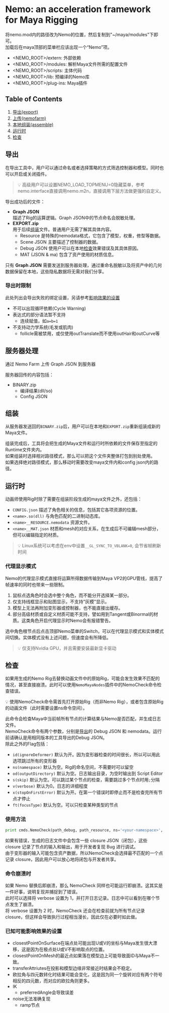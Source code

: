 # Nemo: an acceleration framework for Maya Rigging

将nemo.mod内的路径改为Nemo的位置，然后复制到"~/maya/modules"下即可。  
加载后在maya顶部的菜单栏应该出现一个“Nemo”项。

- <NEMO_ROOT>/extern: 外部依赖
- <NEMO_ROOT>/modules: 解析Maya文件所需的配置文件
- <NEMO_ROOT>/scripts: 主体代码
- <NEMO_ROOT>/lib: 预编译的Nemo库
- <NEMO_ROOT>/plug-ins: Maya插件

## Table of Contents

1. [导出(export)](#导出)
2. [上传(nemofarm)](#服务器处理)
3. [本地组装(assemble)](#组装)
4. [运行时](#运行时)
5. [检查](#检查)

## 导出

在导出工具中，用户可以通过命名或者选择策略的方式筛选控制器和模型。同时也可以开启或关闭插件。

> 💡 高级用户可以设置NEMO_LOAD_TOPMENU=0隐藏菜单，参考nemo.interface直接调用nemo.m2n，直接调用下层方法做更强的自定义。

导出成功后的文件：

- **Graph JSON**  
  描述了Rig的运算逻辑。Graph JSON中的节点命名会脱敏处理。
- **EXPORT.zip**  
  用于后续[组装](#组装)文件。普通用户无需了解其具体内容。
  - Resource 是特殊的nemodata格式，它包含了模型，权重，修型等数据。
  - Scene JSON 主要描述了控制器的数据。
  - Debug JSON 使用户可以在本地[检查](#检查)效果错误及其具体原因。
  - MAT (JSON & ma) 包含了资产使用的材质信息。

只有 **Graph JSON** 需要发送到服务器处理，通过重命名脱敏以及将资产中的几何数据保留在本地，这些隐私数据将无需对我们分享。

### 导出时限制
此处列出会导出失败的绑定设置，另请参考[影响效果的设置](#已知可能影响效果的设置)
- 不可以出现循环依赖(Cycle Warning)
- 表达式的部分语法暂不支持 
  - 连续赋值，如`a=b=1`
- 不支持动力学系统(毛发或肌肉)
  - follicle需被禁用，或仅使用outTranslate而不使用outHair和outCurve等

## 服务器处理

通过 Nemo Farm 上传 Graph JSON 到服务器

服务器回传的内容包括：

- BINARY.zip
  - 编译结果(dll/so)
  - Config JSON

## 组装

从服务器发送回的`BINARY.zip`后，用户可以在本地和`EXPORT.zip`重新组装成新的Maya文件。

组装完成后，工具将会把生成的Maya文件和运行时所依赖的文件保存至指定的Runtime文件夹内。  
如果组装时选择相对路径模式，那么可以把这个文件夹整体打包到别处使用。  
如果选择绝对路径模式，那么移动时需要改变maya文件内和config json内的路径。

## 运行时

动画师使用Rig时除了需要在组装阶段生成的maya文件之外，还包括：

- `CONFIG.json` 描述了角色相关的信息，包括其它各项资源的位置。
- `<name>.so(dll)` 与角色匹配的二进制动态库。
- `<name>__RESOURCE.nemodata` 资源文件。
- `<name>__MAT.json` 材质和mesh的对应关系，在生成后不可编辑mesh部分，但可以编辑指定的材质。

> 💡 Linux系统可以考虑在env中设置`__GL_SYNC_TO_VBLANK=0`, 会节省帧刷新时间

### 代理显示模式

Nemo的代理显示模式直接将运算所得数据传输到Maya VP2的GPU管线，提高了帧速率的同时也带来一些限制。

1. 鼠标点选角色时会选中整个角色，而不能分开选择某一部分。
2. 仅支持线框显示和贴图显示，不支持"灰模"显示。
3. 模型上无法再附加变形器或控制器，也不能直接出缓存。
4. 部分高级材质或自定义材质可能不支持，譬如用到Tangent或Binormal的材质。这类角色开启代理显示时Nemo会有报错警告。

选中角色根节点后点击顶部Nemo菜单的Switch，可以在代理显示模式和实体模式间切换。实体模式没有上述问题，但速度会有所降低。

> 💡 仅支持Nvidia GPU，并且需要安装最新显卡驱动

## 检查

如果用生成的Nemo Rig去替换动画文件中的原始Rig，可能会发生效果不匹配的情况，甚至直接崩溃。此时可以使用`NemoMayaNodes`插件中的NemoCheck命令检查错误。

💡 使用NemoCheck命令需首先打开原始Rig（而非Nemo Rig），或者包含原始Rig的动画文件（此时需要设置ns命令空间）。

此命令会检查Maya中当前帧所有节点的计算结果与Nemo是否匹配，并生成日志文件。  
NemoCheck命令有两个参数，分别是[导出](#导出)的 Debug JSON 和 nemodata。运行前请确认是用相同版本的工具导出的Debug JSON。  
除此之外的Flag包括：

- `id(ignoreDeformer)`        默认为开。因为变形器检查的时间很长，所以可以用此选项跳过所有的变形器
- `ns(namespace)`             默认为空。Rig的命名空间，不需要时可以留空
- `od(outputDirectory)`       默认为空。日志输出目录，为空时输出到 Script Editor
- `s(skip)`                   默认为空。可以跳过某个节点的检查，需要跳过多个节点时用`;`分隔
- `v(verbose)`                默认为0。日志的详细程度
- `x(stopOnFirstError)`       默认为开。在第一个错误时即停止而不是检查完所有节点才停止
- `ft(focusType)`             默认为空。可以只检查某种类型的节点

### 使用方法

```python
print cmds.NemoCheck(path_debug, path_resource, ns='<your-namespace>', od='<your-log-directory>')
```

如果有错误，生成的日志文件中会包含一些 closure JSON（闭包），这些 closure 记录了节点的输入和输出，用于开发者复现 Bug 进行调试。  
由于变形器的输入可能包含资产数据，所以NemoCheck会选择最不匹配的一个点记录 closure，因此用户可以放心地将闭包与开发者共享。

### 命令崩溃时

如果 Nemo 替换后即崩溃，那么 NemoCheck 同样也可能运行即崩溃。这其实是一件好事，说明复现并捕捉到了错误。  
此时可以选择将 verbose 设置为 1，并打开日志记录。日志中可以看到在哪个节点发生了崩溃。  
将 verbose 设置为 2 时，NemoCheck 还会在检查前就为所有节点记录 closure，但这样会导致执行过程相当漫长，因此仅在必要时如此做。

### 已知可能影响效果的设置

- closestPointOnSurface在端点处可能出现U或V的坐标与Maya发生很大漂移，这是因为在极点处U或V不影响取点的位置。
- closestPointOnMesh的最近点如果落在模型边上可能导致面ID与Maya不一致。
- transferAttriutes在投影和模型边缘非常接近时结果会不稳定。
- 欧拉角与四元数转化时结果可能会变化，这是因为同一个旋转对应有两个符号相反的四元数，而对应的欧拉角则更多。
- IK
  - preferredAngle会导致误差
- noise无法准确复现
  - ramp节点
